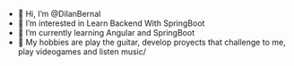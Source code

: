 - 👋 Hi, I’m @DilanBernal
- 👀 I’m interested in Learn Backend With SpringBoot
- 🌱 I’m currently learning Angular and SpringBoot
- 🎸 My hobbies are play the guitar, develop proyects that challenge to me, play videogames and listen music/
<!---
DilanBernal/DilanBernal is a ✨ special ✨ repository because its `README.md` (this file) appears on your GitHub profile.
You can click the Preview link to take a look at your changes.
--->
